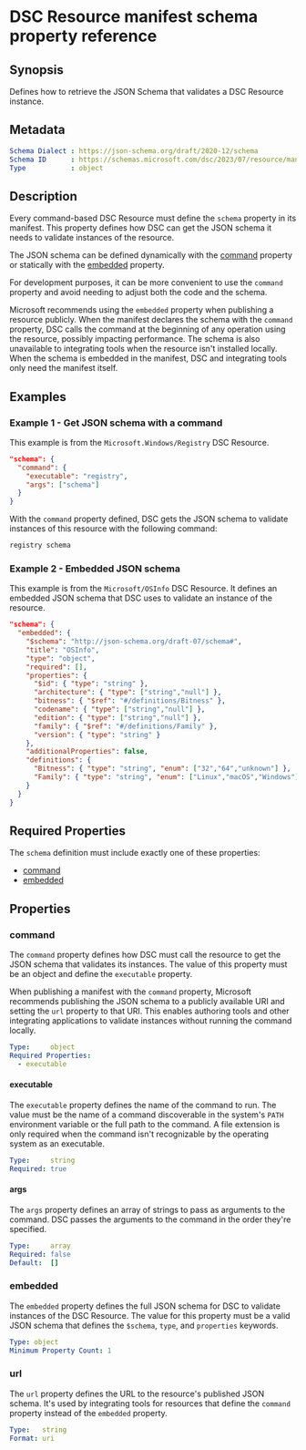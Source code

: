 # DSC Resource manifest schema property reference

## Synopsis

Defines how to retrieve the JSON Schema that validates a DSC Resource instance.

## Metadata

```yaml
Schema Dialect : https://json-schema.org/draft/2020-12/schema
Schema ID      : https://schemas.microsoft.com/dsc/2023/07/resource/manifest.schema.json
Type           : object
```

## Description

Every command-based DSC Resource must define the `schema` property in its manifest. This property
defines how DSC can get the JSON schema it needs to validate instances of the resource.

The JSON schema can be defined dynamically with the [command](#command) property or statically with
the [embedded](#embedded) property.

For development purposes, it can be more convenient to use the `command` property and avoid needing
to adjust both the code and the schema.

Microsoft recommends using the `embedded` property when publishing a resource publicly. When the
manifest declares the schema with the `command` property, DSC calls the command at the beginning of
any operation using the resource, possibly impacting performance. The schema is also unavailable to
integrating tools when the resource isn't installed locally. When the schema is embedded in the
manifest, DSC and integrating tools only need the manifest itself.

## Examples

### Example 1 - Get JSON schema with a command

This example is from the `Microsoft.Windows/Registry` DSC Resource.

```json
"schema": {
  "command": {
    "executable": "registry",
    "args": ["schema"]
  }
}
```

With the `command` property defined, DSC gets the JSON schema to validate instances of this
resource with the following command:

```sh
registry schema
```

### Example 2 - Embedded JSON schema

This example is from the `Microsoft/OSInfo` DSC Resource. It defines an embedded JSON schema that
DSC uses to validate an instance of the resource.

```json
"schema": {
  "embedded": {
    "$schema": "http://json-schema.org/draft-07/schema#",
    "title": "OSInfo",
    "type": "object",
    "required": [],
    "properties": {
      "$id": { "type": "string" },
      "architecture": { "type": ["string","null"] },
      "bitness": { "$ref": "#/definitions/Bitness" },
      "codename": { "type": ["string","null"] },
      "edition": { "type": ["string","null"] },
      "family": { "$ref": "#/definitions/Family" },
      "version": { "type": "string" }
    },
    "additionalProperties": false,
    "definitions": {
      "Bitness": { "type": "string", "enum": ["32","64","unknown"] },
      "Family": { "type": "string", "enum": ["Linux","macOS","Windows"] }
    }
  }
}
```

## Required Properties

The `schema` definition must include exactly one of these properties:

- [command](#command)
- [embedded](#embedded)

## Properties

### command

The `command` property defines how DSC must call the resource to get the JSON schema that validates
its instances. The value of this property must be an object and define the `executable` property.

When publishing a manifest with the `command` property, Microsoft recommends publishing the JSON
schema to a publicly available URI and setting the `url` property to that URI. This enables
authoring tools and other integrating applications to validate instances without running the
command locally.

```yaml
Type:     object
Required Properties:
  - executable
```

#### executable

The `executable` property defines the name of the command to run. The value must be the name of a
command discoverable in the system's `PATH` environment variable or the full path to the command. A
file extension is only required when the command isn't recognizable by the operating system as an
executable.

```yaml
Type:     string
Required: true
```

#### args

The `args` property defines an array of strings to pass as arguments to the command. DSC passes the
arguments to the command in the order they're specified.

```yaml
Type:     array
Required: false
Default:  []
```

### embedded

The `embedded` property defines the full JSON schema for DSC to validate instances of the DSC
Resource. The value for this property must be a valid JSON schema that defines the `$schema`, `type`, and `properties` keywords.

```yaml
Type: object
Minimum Property Count: 1
```

### url

The `url` property defines the URL to the resource's published JSON schema. It's used by
integrating tools for resources that define the `command` property instead of the `embedded`
property.

<!-- Can it resolve to a JSON schema published as YAML, or JSON only? -->

```yaml
Type:   string
Format: uri
```
